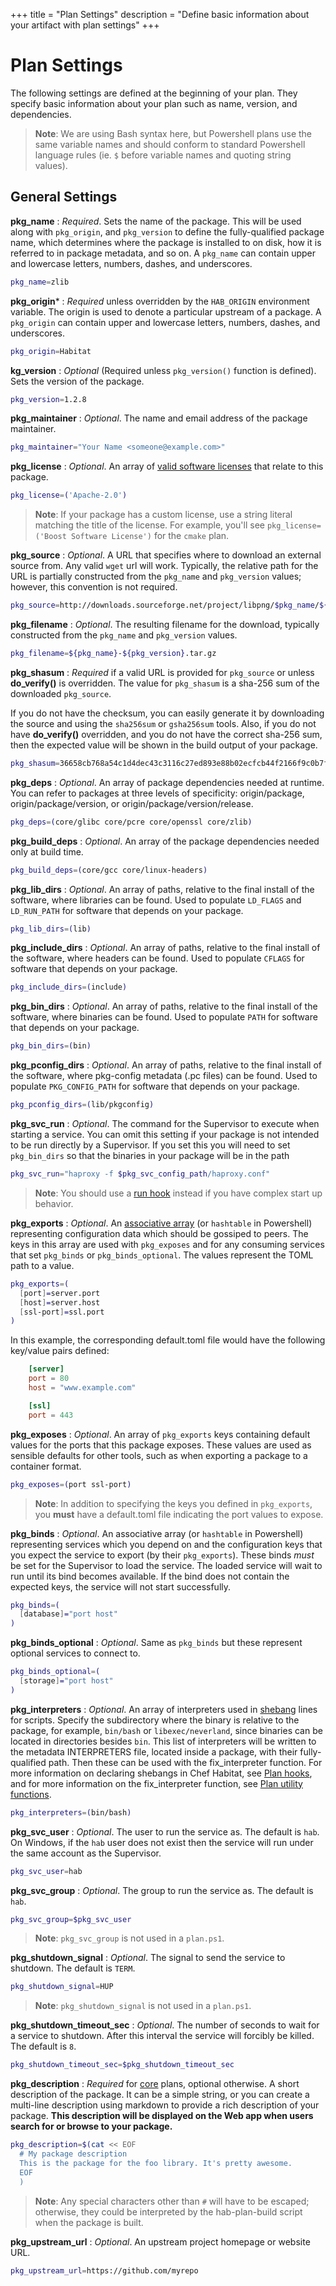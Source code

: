 +++
title = "Plan Settings"
description = "Define basic information about your artifact with plan settings"
+++

# <a name="plan-settings" id="plan-settings" data-magellan-target="plan-settings">Plan Settings</a>

The following settings are defined at the beginning of your plan. They specify basic information about your plan such as name, version, and dependencies.

> **Note**: We are using Bash syntax here, but Powershell plans use the same variable names and should conform to standard Powershell language rules (ie. `$` before variable names and quoting string values).

## General Settings

**pkg_name**
: _Required_. Sets the name of the package. This will be used along with `pkg_origin`, and `pkg_version` to define the fully-qualified package name, which determines where the package is installed to on disk, how it is referred to in package metadata, and so on. A `pkg_name` can contain upper and lowercase letters, numbers, dashes, and underscores.

```bash
pkg_name=zlib
```

**pkg_origin***
: _Required_ unless overridden by the `HAB_ORIGIN` environment variable. The origin is used to denote a particular upstream of a package. A `pkg_origin` can contain upper and lowercase letters, numbers, dashes, and underscores.

```bash
pkg_origin=Habitat
```

**kg_version**
: _Optional_ (Required unless `pkg_version()` function is defined). Sets the version of the package.

```bash
pkg_version=1.2.8
```

**pkg_maintainer**
: _Optional_. The name and email address of the package maintainer.

```bash
pkg_maintainer="Your Name <someone@example.com>"
```

**pkg_license**
: _Optional_. An array of [valid software licenses](https://spdx.org/licenses/) that relate to this package.

```bash
pkg_license=('Apache-2.0')
```

> **Note**: If your package has a custom license, use a string literal matching the title of the license. For example, you'll see `pkg_license=('Boost Software License')` for the `cmake` plan.

**pkg_source**
: _Optional_. A URL that specifies where to download an external source from. Any valid `wget` url will work. Typically, the relative path for the URL is partially constructed from the `pkg_name` and `pkg_version` values; however, this convention is not required.

```bash
pkg_source=http://downloads.sourceforge.net/project/libpng/$pkg_name/${pkg_version}/${pkg_name}-${pkg_version}.tar.gz
```

**pkg_filename**
: _Optional_. The resulting filename for the download, typically constructed from the `pkg_name` and `pkg_version` values.

```bash
pkg_filename=${pkg_name}-${pkg_version}.tar.gz
```

**pkg_shasum**
: _Required_ if a valid URL is provided for `pkg_source` or unless **do_verify()** is overridden. The value for `pkg_shasum` is a sha-256 sum of the downloaded `pkg_source`.

If you do not have the checksum, you can easily generate it by downloading the source and using the `sha256sum` or `gsha256sum` tools. Also, if you do not have **do_verify()** overridden, and you do not have the correct sha-256 sum, then the expected value will be shown in the build output of your package.

```bash
pkg_shasum=36658cb768a54c1d4dec43c3116c27ed893e88b02ecfcb44f2166f9c0b7f2a0d
```

**pkg_deps**
: _Optional_. An array of package dependencies needed at runtime. You can refer to packages at three levels of specificity: origin/package, origin/package/version, or origin/package/version/release.

```bash
pkg_deps=(core/glibc core/pcre core/openssl core/zlib)
```

**pkg\_build\_deps**
: _Optional_. An array of the package dependencies needed only at build time.

```bash
pkg_build_deps=(core/gcc core/linux-headers)
```

**pkg\_lib\_dirs**
: _Optional_. An array of paths, relative to the final install of the software, where libraries can be found. Used to populate `LD_FLAGS` and `LD_RUN_PATH` for software that depends on your package.

```bash
pkg_lib_dirs=(lib)
```

**pkg\_include\_dirs**
: _Optional_. An array of paths, relative to the final install of the software, where headers can be found. Used to populate `CFLAGS` for software that depends on your package.

```bash
pkg_include_dirs=(include)
```

**pkg\_bin\_dirs**
: _Optional_. An array of paths, relative to the final install of the software, where binaries can be found. Used to populate `PATH` for software that depends on your package.

```bash
pkg_bin_dirs=(bin)
```

**pkg\_pconfig\_dirs**
: _Optional_. An array of paths, relative to the final install of the software, where pkg-config metadata (.pc files) can be found. Used to populate `PKG_CONFIG_PATH` for software that depends on your package.

```bash
pkg_pconfig_dirs=(lib/pkgconfig)
```

**pkg\_svc\_run**
: _Optional_. The command for the Supervisor to execute when starting a service. You can omit this setting if your package is not intended to be run directly by a Supervisor. If you set this you will need to set `pkg_bin_dirs` so that the binaries in your package will be in the
path

```bash
pkg_svc_run="haproxy -f $pkg_svc_config_path/haproxy.conf"
```

> **Note**: You should use a [run hook](#hooks) instead if you have complex start up behavior.

**pkg_exports**
: _Optional_. An [associative array](http://www.linuxjournal.com/content/bash-associative-arrays) (or `hashtable` in Powershell) representing configuration data which should be gossiped to peers. The keys in this array are used with `pkg_exposes` and for any consuming services that set `pkg_binds` or `pkg_binds_optional`. The values represent the TOML path to a value.

```bash
pkg_exports=(
  [port]=server.port
  [host]=server.host
  [ssl-port]=ssl.port
)
```

In this example, the corresponding default.toml file would have the following key/value pairs defined:

```toml default.toml
    [server]
    port = 80
    host = "www.example.com"

    [ssl]
    port = 443
```

**pkg_exposes**
: _Optional_. An array of `pkg_exports` keys containing default values for the ports that this package exposes. These values are used as sensible defaults for other tools, such as when exporting a package to a container format.

```bash
pkg_exposes=(port ssl-port)
```

  > **Note**: In addition to specifying the keys you defined in `pkg_exports`, you **must** have a default.toml file indicating the port values to expose.

**pkg_binds**
: _Optional_. An associative array (or `hashtable` in Powershell) representing services which you depend on and the configuration keys that you expect the service to export (by their `pkg_exports`). These binds *must* be set for the Supervisor to load the service. The loaded service will wait to run until its bind becomes available. If the bind does not contain the expected keys, the service will not start successfully.

```bash
pkg_binds=(
  [database]="port host"
)
```

**pkg\_binds\_optional**
: _Optional_. Same as `pkg_binds` but these represent optional services to connect to.

```bash
pkg_binds_optional=(
  [storage]="port host"
)
```

**pkg_interpreters**
: _Optional_. An array of interpreters used in [shebang](https://en.wikipedia.org/wiki/Shebang_(Unix)) lines for scripts. Specify the subdirectory where the binary is relative to the package, for example, `bin/bash` or `libexec/neverland`, since binaries can be located in directories besides `bin`. This list of interpreters will be written to the metadata INTERPRETERS file, located inside a package, with their fully-qualified path. Then these can be used with the fix_interpreter function. For more information on declaring shebangs in Chef Habitat, see [Plan hooks](#hooks), and for more information on the fix_interpreter function, see [Plan utility functions](#plan-helpers).

```bash
pkg_interpreters=(bin/bash)
```

**pkg\_svc\_user**
: _Optional_. The user to run the service as. The default is `hab`. On Windows, if the `hab` user does not exist then the service will run under the same account as the Supervisor.

```bash
pkg_svc_user=hab
```

**pkg\_svc\_group**
: _Optional_. The group to run the service as. The default is `hab`.

```bash
pkg_svc_group=$pkg_svc_user
```

> **Note**: `pkg_svc_group` is not used in a `plan.ps1`.

**pkg_shutdown_signal**
: _Optional_. The signal to send the service to shutdown. The default is `TERM`.

```bash
pkg_shutdown_signal=HUP
```

> **Note**: `pkg_shutdown_signal` is not used in a `plan.ps1`.

**pkg_shutdown_timeout_sec**
: _Optional_. The number of seconds to wait for a service to shutdown. After this interval the service will forcibly be killed. The default is `8`.

```bash
pkg_shutdown_timeout_sec=$pkg_shutdown_timeout_sec
```

**pkg_description**
: _Required_ for [core](https://github.com/habitat-sh/core-plans) plans, optional otherwise. A short description of the package. It can be a simple string, or you can create a multi-line description using markdown to provide a rich description of your package. **This description will be displayed on the Web app when users search for or browse to your package.**

```bash
pkg_description=$(cat << EOF
  # My package description
  This is the package for the foo library. It's pretty awesome.
  EOF
  )
```

> **Note**: Any special characters other than `#` will have to be escaped; otherwise, they could be interpreted by the hab-plan-build script when the package is built.

**pkg\_upstream\_url**
: _Optional_. An upstream project homepage or website URL.

```bash
pkg_upstream_url=https://github.com/myrepo
```
